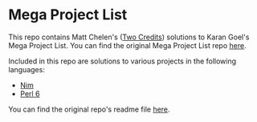 Mega Project List
========

This repo contains Matt Chelen's ([Two Credits](https://twocredits.co)) solutions to Karan Goel's Mega Project List. You can find the original Mega Project List repo [here](https://github.com/karan/Projects).

Included in this repo are solutions to various projects in the following languages:

* [Nim](https://github.com/twocredits/Projects/tree/master/Nim)
* [Perl 6](https://github.com/twocredits/Projects/tree/master/Perl%206)

You can find the original repo's readme file [here](https://github.com/twocredits/Projects/blob/master/README-original.md).
